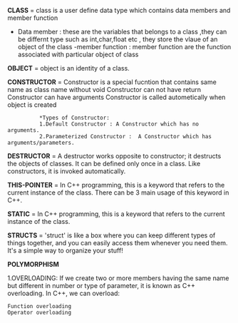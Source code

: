 **CLASS** = class is a user define data type which contains data members and member function
- Data member : these are the variables that belongs to a class ,they can be differnt type such as int,char,float etc ,  they store the vlaue of an object of the class
-member function : member function are the function associated with particular object of class


**OBJECT** = object is an identity of a class.

**CONSTRUCTOR** = Constructor is a special fucntion that contains same name as class name without void
              Constructor can not have return
              Constructor can have arguments
              Constructor is called autometically when object is created

              *Types of Constructor:
              1.Default Constructor : A Constructor which has no arguments.
              2.Parameterized Constructor :  A Constructor which has arguments/parameters.

**DESTRUCTOR** = A destructor works opposite to constructor; it destructs the objects of classes. It can be defined only once in a class. Like constructors, it is invoked automatically.


**THIS-POINTER** = In C++ programming, this is a keyword that refers to the current instance of the class. There can be 3 main usage of this keyword in C++.

**STATIC** = In C++ programming, this is a keyword that refers to the current instance of the class.

**STRUCTS** = 'struct' is like a box where you can keep different types of things together, and you can easily access them whenever you need them. It's a simple way to organize your stuff!

**POLYMORPHISM**

1.OVERLOADING:
    If we create two or more members having the same name but different in number or type of parameter, it is known as C++ overloading. In C++, we can overload:

    Function overloading
    Operator overloading






